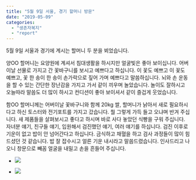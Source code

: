 ```yaml
---
title: "5월 9일 서울, 경기 할머니 방문"
date: "2019-05-09"
categories: 
  - "생존자복지"
  - "report"
---
```


5월 9일 서울과 경기에 계시는 할머니 두 분을 뵈었습니다.

양OO 할머니는 요양원에 계셔서 침대생활을 하시지만 얼굴빛은 좋아 보이십니다. 어버이날 선물로 가지고 간 꽃바구니를 보시고 예쁘다고 하십니다. 이 꽃도 예쁘고 이 꽃도 예쁘고, 꽃 한 송이 한 송이 손가락으로 짚어 가며 예쁘다고 말씀하십니다. 뇌와 손 운동을 할 수 있는 간단한 장난감을 가지고 가서 같이 끼우며 놀았습니다. 놀이도 잘하시고 오늘따라 말씀도 더 많이 하시고 컨디션이 좋아 보이셔서 같이 즐겁게 웃었습니다.

함OO 할머니께는 어버이날 꽃바구니와 함께 20kg 쌀, 할머니가 낡아서 새로 필요하시다고 하신 토스터와 전기포트를 가지고 갔습니다. 뭘 그렇게 가득 들고 오냐며 반겨 주십니다. 새 제품들을 살펴보시고 좋다고 하시며 바로 사다 놓았던 식빵을 구워 주십니다. 자녀분 얘기, 친구들 얘기, 입원해서 검진했던 얘기, 여러 얘기를 하십니다. 검진 이후로 기운이 없고 밥이 안 넘어간다고 하십니다. 금식하고 채혈을 하고 검사 과정들이 많이 힘드셨던 것 같습니다. 밥 잘 잡수시고 얼른 기운 내시라고 말씀드렸습니다. 인사드리고 나오니 창문으로 빼꼼 얼굴을 내밀고 손을 흔들어 주십니다.

- ![](https://womenandwar.net/kr/wp-content/uploads/2019/05/20190509_160332_HDR-1024x768.jpg)
    
- ![](https://womenandwar.net/kr/wp-content/uploads/2019/05/사본-20190509_164945_HDR-1-1024x987.jpg)
